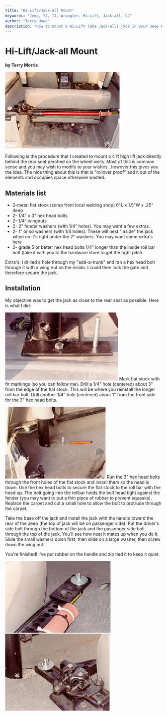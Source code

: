 ```yaml
---
title: "Hi-Lift/Jack-all Mount"
keywords: "Jeep, YJ, TJ, Wrangler, Hi-Lift, Jack-all, CJ"
author: "Terry Howe"
description: "How to mount a Hi-Lift (aka Jack-all) jack in your Jeep Wrangler or CJ."
---
```

# Hi-Lift/Jack-all Mount

**by Terry Morris**

![Hi-Lift jack mount, back view](../img/body/him2.jpg)

Following is the procedure that I created to mount a 4 ft high lift jack directly behind the rear seat perched on the wheel wells. Most of this is common sense and you may wish to modify to your wishes...however this gives you the idea. The nice thing about this is that is "rollover proof" and it out of the elements and occupies space otherwise wasted.

## Materials list

  * 2-metal flat stock (scrap from local welding shop) 6"L x 1.5"W x .25" deep
  * 2- 1/4" x 3" hex head bolts
  * 2- 1/4" wingnuts
  * 2- 2" fender washers (with 1/4" holes). You may want a few extras.
  * 2- 1" or so washers (with 1/4 holes). These will nest "inside" the jack when on it's right under the 2" washers. You may want some extra's here
  * 2- grade 5 or better hex head bolts 1/4" longer than the inside roll bar bolt (take it with you to the hardware store to get the right pitch.

Extra's: I drilled a hole through my "add-a-trunk" and ran a hex head bolt through it with a wing nut on the inside. I could then lock the gate and therefore secure the jack.

## Installation

My objective was to get the jack as close to the rear seat as possible. Here is what I did:

![Hi-Lift jack mount bracket close](../img/body/him6.jpg) Mark flat stock with f/r markings (so you can follow me). Drill a 1/4" hole (centered) about 3" from the edge of the flat stock. This will be where you reinstall the longer roll bar bolt. Drill another 1/4" hole (centered) about 1" from the front side for the 3" hex head bolts.

![Hi-Lift jack mount with carpet over](../img/body/him8.jpg) Run the 3" hex head bolts through the front holes of the flat stock and install them so the head is down. Use the hex head bolts to secure the flat stock to the roll bar with the head up. The bolt going into the rollbar holds the bolt head tight against the fender (you may want to put a thin piece of rubber to prevent squeaks). Replace the carpet and cut a small hole to allow the bolt to protrude through the carpet.

Take the base off the jack and install the jack with the handle toward the rear of the Jeep (the top of jack will be on passenger side). Put the driver's side bolt through the bottom of the jack and the passenger side bolt through the top of the jack. You'll see how neat it mates up when you do it. Slide the small washers down first, then slide on a large washer, then screw down the wing nut.

You're finished! I've put rubber on the handle and zip tied it to keep it quiet.

![Hi-Lift jack mount top](../img/body/him1.jpg) ![Hi-Lift jack mount bottom](../img/body/him3.jpg)